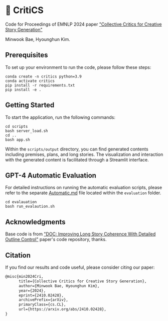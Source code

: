# 📖 CritiCS

Code for Proceedings of EMNLP 2024 paper ["Collective Critics for Creative Story Generation"](https://arxiv.org/abs/2410.02428) 

Minwook Bae, Hyounghun Kim.

## Prerequisites
To set up your environment to run the code, please follow these steps:

```Shell
conda create -n critics python=3.9
conda activate critics
pip install -r requirements.txt
pip install -e .
```

## Getting Started
To start the application, run the following commands:

```Shell
cd scripts
bash server_load.sh
cd ..
bash app.sh
```
Within the `scripts/output` directory, you can find generated contents including premises, plans, and long stories. The visualization and interaction with the generated content is facilitated through a Streamlit interface.

## GPT-4 Automatic Evaluation
For detailed instructions on running the automatic evaluation scripts, please refer to the separate [Automatic.md](evaluation/Automatic.md) file located within the `evaluation` folder.

```Shell
cd evalauation
bash run_evalaution.sh
```

## Acknowledgments
Base code is from ["DOC: Improving Long Story Coherence With Detailed Outline Control"](https://github.com/yangkevin2/doc-story-generation) paper's code repository, thanks.

## Citation

If you find our results and code useful, please consider citing our paper:

```latex
@misc{min2024Cri,
      title={Collective Critics for Creative Story Generation}, 
      author={Minwook Bae, Hyounghun Kim},
      year={2024},
      eprint={2410.02428},
      archivePrefix={arXiv},
      primaryClass={cs.CL},
      url={https://arxiv.org/abs/2410.02428}, 
}
```
